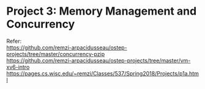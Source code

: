 # Project 3: Memory Management and Concurrency

Refer:  \
https://github.com/remzi-arpacidusseau/ostep-projects/tree/master/concurrency-pzip  \
https://github.com/remzi-arpacidusseau/ostep-projects/tree/master/vm-xv6-intro  \
https://pages.cs.wisc.edu/~remzi/Classes/537/Spring2018/Projects/p1a.html
